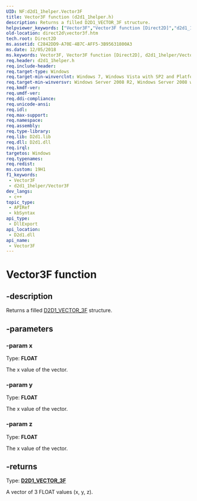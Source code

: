 ```yaml
---
UID: NF:d2d1_1helper.Vector3F
title: Vector3F function (d2d1_1helper.h)
description: Returns a filled D2D1_VECTOR_3F structure.
helpviewer_keywords: ["Vector3F","Vector3F function [Direct2D]","d2d1_1helper/Vector3F","direct2d.vector3f"]
old-location: direct2d\vector3f.htm
tech.root: Direct2D
ms.assetid: C2842DD9-A70E-4B7C-AFF5-3B95631800A3
ms.date: 12/05/2018
ms.keywords: Vector3F, Vector3F function [Direct2D], d2d1_1helper/Vector3F, direct2d.vector3f
req.header: d2d1_1helper.h
req.include-header: 
req.target-type: Windows
req.target-min-winverclnt: Windows 7, Windows Vista with SP2 and Platform Update for Windows Vista [desktop apps \| UWP apps]
req.target-min-winversvr: Windows Server 2008 R2, Windows Server 2008 with SP2 and Platform Update for Windows Server 2008 [desktop apps \| UWP apps]
req.kmdf-ver: 
req.umdf-ver: 
req.ddi-compliance: 
req.unicode-ansi: 
req.idl: 
req.max-support: 
req.namespace: 
req.assembly: 
req.type-library: 
req.lib: D2d1.lib
req.dll: D2d1.dll
req.irql: 
targetos: Windows
req.typenames: 
req.redist: 
ms.custom: 19H1
f1_keywords:
 - Vector3F
 - d2d1_1helper/Vector3F
dev_langs:
 - c++
topic_type:
 - APIRef
 - kbSyntax
api_type:
 - DllExport
api_location:
 - D2d1.dll
api_name:
 - Vector3F
---
```


# Vector3F function


## -description

Returns a filled <a href="https://docs.microsoft.com/windows/desktop/api/dcommon/ns-dcommon-d2d_vector_3f">D2D1_VECTOR_3F</a> structure.

## -parameters

### -param x

Type: <b>FLOAT</b>

The x value of the vector.

### -param y

Type: <b>FLOAT</b>

The x value of the vector.

### -param z

Type: <b>FLOAT</b>

The x value of the vector.

## -returns

Type: <b><a href="https://docs.microsoft.com/windows/desktop/api/dcommon/ns-dcommon-d2d_vector_3f">D2D1_VECTOR_3F</a></b>

A vector of 3 FLOAT values (x, y, z).

